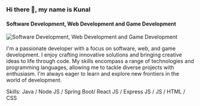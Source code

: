 ### Hi there 👋, my name is Kunal
#### Software Development, Web Development and Game Development
![Software Development, Web Development and Game Development](https://kunallprasad.netlify.app/)

I'm a passionate developer with a focus on software, web, and game development. I enjoy crafting innovative solutions and bringing creative ideas to life through code. My skills encompass a range of technologies and programming languages, allowing me to tackle diverse projects with enthusiasm. I'm always eager to learn and explore new frontiers in the world of development.

Skills: Java / Node JS / Spring Boot/ React JS / Express JS / JS / HTML / CSS
